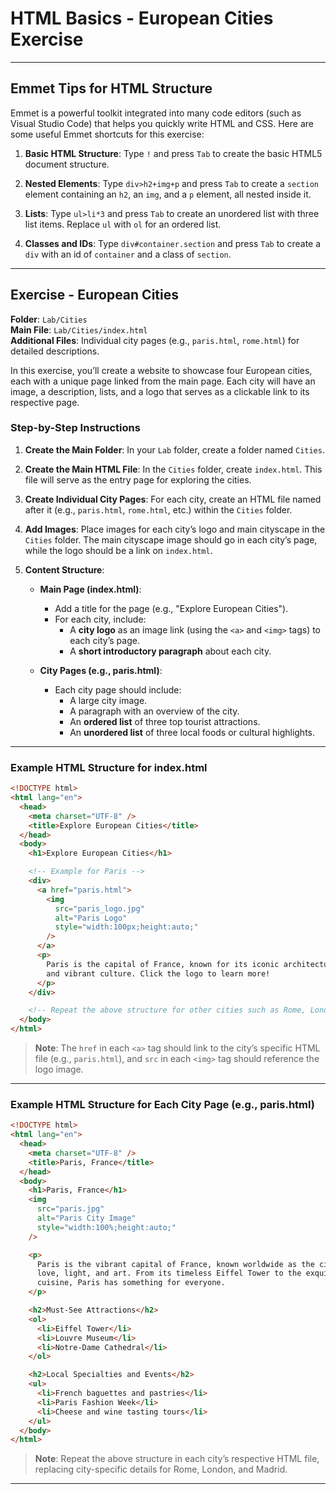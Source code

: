 # HTML Basics - European Cities Exercise 

---

## Emmet Tips for HTML Structure

Emmet is a powerful toolkit integrated into many code editors (such as Visual Studio Code) that helps you quickly write HTML and CSS. Here are some useful Emmet shortcuts for this exercise:

1. **Basic HTML Structure**: Type `!` and press `Tab` to create the basic HTML5 document structure.

2. **Nested Elements**: Type `div>h2+img+p` and press `Tab` to create a `section` element containing an `h2`, an `img`, and a `p` element, all nested inside it.

3. **Lists**: Type `ul>li*3` and press `Tab` to create an unordered list with three list items. Replace `ul` with `ol` for an ordered list.

4. **Classes and IDs**: Type `div#container.section` and press `Tab` to create a `div` with an id of `container` and a class of `section`.

---

## Exercise - European Cities

**Folder**: `Lab/Cities`  
**Main File**: `Lab/Cities/index.html`  
**Additional Files**: Individual city pages (e.g., `paris.html`, `rome.html`) for detailed descriptions.

In this exercise, you’ll create a website to showcase four European cities, each with a unique page linked from the main page. Each city will have an image, a description, lists, and a logo that serves as a clickable link to its respective page.

### Step-by-Step Instructions

1. **Create the Main Folder**: In your `Lab` folder, create a folder named `Cities`.

2. **Create the Main HTML File**: In the `Cities` folder, create `index.html`. This file will serve as the entry page for exploring the cities.

3. **Create Individual City Pages**: For each city, create an HTML file named after it (e.g., `paris.html`, `rome.html`, etc.) within the `Cities` folder.

4. **Add Images**: Place images for each city’s logo and main cityscape in the `Cities` folder. The main cityscape image should go in each city’s page, while the logo should be a link on `index.html`.

5. **Content Structure**:

   - **Main Page (index.html)**:

     - Add a title for the page (e.g., "Explore European Cities").
     - For each city, include:
       - A **city logo** as an image link (using the `<a>` and `<img>` tags) to each city’s page.
       - A **short introductory paragraph** about each city.

   - **City Pages (e.g., paris.html)**:
     - Each city page should include:
       - A large city image.
       - A paragraph with an overview of the city.
       - An **ordered list** of three top tourist attractions.
       - An **unordered list** of three local foods or cultural highlights.

---

### Example HTML Structure for index.html

```html
<!DOCTYPE html>
<html lang="en">
  <head>
    <meta charset="UTF-8" />
    <title>Explore European Cities</title>
  </head>
  <body>
    <h1>Explore European Cities</h1>

    <!-- Example for Paris -->
    <div>
      <a href="paris.html">
        <img
          src="paris_logo.jpg"
          alt="Paris Logo"
          style="width:100px;height:auto;"
        />
      </a>
      <p>
        Paris is the capital of France, known for its iconic architecture, art,
        and vibrant culture. Click the logo to learn more!
      </p>
    </div>

    <!-- Repeat the above structure for other cities such as Rome, London, and Madrid -->
  </body>
</html>
```

> **Note**: The `href` in each `<a>` tag should link to the city’s specific HTML file (e.g., `paris.html`), and `src` in each `<img>` tag should reference the logo image.

---

### Example HTML Structure for Each City Page (e.g., paris.html)

```html
<!DOCTYPE html>
<html lang="en">
  <head>
    <meta charset="UTF-8" />
    <title>Paris, France</title>
  </head>
  <body>
    <h1>Paris, France</h1>
    <img
      src="paris.jpg"
      alt="Paris City Image"
      style="width:100%;height:auto;"
    />

    <p>
      Paris is the vibrant capital of France, known worldwide as the city of
      love, light, and art. From its timeless Eiffel Tower to the exquisite
      cuisine, Paris has something for everyone.
    </p>

    <h2>Must-See Attractions</h2>
    <ol>
      <li>Eiffel Tower</li>
      <li>Louvre Museum</li>
      <li>Notre-Dame Cathedral</li>
    </ol>

    <h2>Local Specialties and Events</h2>
    <ul>
      <li>French baguettes and pastries</li>
      <li>Paris Fashion Week</li>
      <li>Cheese and wine tasting tours</li>
    </ul>
  </body>
</html>
```

> **Note**: Repeat the above structure in each city’s respective HTML file, replacing city-specific details for Rome, London, and Madrid.

---
